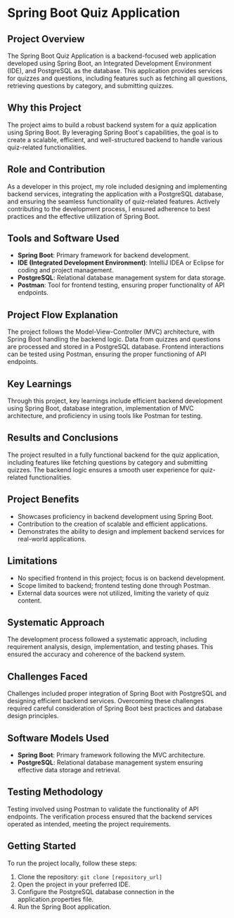 # Spring Boot Quiz Application

## Project Overview

The Spring Boot Quiz Application is a backend-focused web application developed using Spring Boot, an Integrated Development Environment (IDE), and PostgreSQL as the database. This application provides services for quizzes and questions, including features such as fetching all questions, retrieving questions by category, and submitting quizzes.

## Why this Project

The project aims to build a robust backend system for a quiz application using Spring Boot. By leveraging Spring Boot's capabilities, the goal is to create a scalable, efficient, and well-structured backend to handle various quiz-related functionalities.

## Role and Contribution

As a developer in this project, my role included designing and implementing backend services, integrating the application with a PostgreSQL database, and ensuring the seamless functionality of quiz-related features. Actively contributing to the development process, I ensured adherence to best practices and the effective utilization of Spring Boot.

## Tools and Software Used

- **Spring Boot**: Primary framework for backend development.
- **IDE (Integrated Development Environment)**: IntelliJ IDEA or Eclipse for coding and project management.
- **PostgreSQL**: Relational database management system for data storage.
- **Postman**: Tool for frontend testing, ensuring proper functionality of API endpoints.

## Project Flow Explanation

The project follows the Model-View-Controller (MVC) architecture, with Spring Boot handling the backend logic. Data from quizzes and questions are processed and stored in a PostgreSQL database. Frontend interactions can be tested using Postman, ensuring the proper functioning of API endpoints.

## Key Learnings

Through this project, key learnings include efficient backend development using Spring Boot, database integration, implementation of MVC architecture, and proficiency in using tools like Postman for testing.

## Results and Conclusions

The project resulted in a fully functional backend for the quiz application, including features like fetching questions by category and submitting quizzes. The backend logic ensures a smooth user experience for quiz-related functionalities.

## Project Benefits

- Showcases proficiency in backend development using Spring Boot.
- Contribution to the creation of scalable and efficient applications.
- Demonstrates the ability to design and implement backend services for real-world applications.

## Limitations

- No specified frontend in this project; focus is on backend development.
- Scope limited to backend; frontend testing done through Postman.
- External data sources were not utilized, limiting the variety of quiz content.

## Systematic Approach

The development process followed a systematic approach, including requirement analysis, design, implementation, and testing phases. This ensured the accuracy and coherence of the backend system.

## Challenges Faced

Challenges included proper integration of Spring Boot with PostgreSQL and designing efficient backend services. Overcoming these challenges required careful consideration of Spring Boot best practices and database design principles.

## Software Models Used

- **Spring Boot**: Primary framework following the MVC architecture.
- **PostgreSQL**: Relational database management system ensuring effective data storage and retrieval.

## Testing Methodology

Testing involved using Postman to validate the functionality of API endpoints. The verification process ensured that the backend services operated as intended, meeting the project requirements.

## Getting Started

To run the project locally, follow these steps:

1. Clone the repository: `git clone [repository_url]`
2. Open the project in your preferred IDE.
3. Configure the PostgreSQL database connection in the application.properties file.
4. Run the Spring Boot application.
